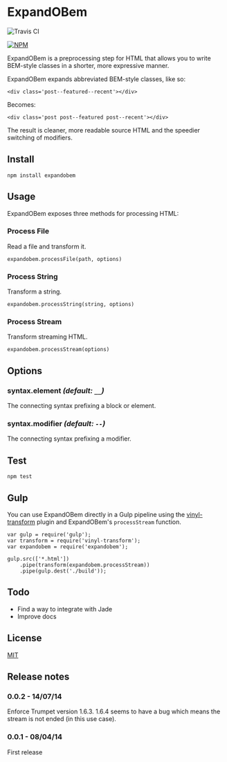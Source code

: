 # ExpandOBem

![Travis CI](https://travis-ci.org/juice49/ExpandOBem.svg?branch=master)

[![NPM](https://nodei.co/npm/expandobem.png?compact=true)](https://nodei.co/npm/expandobem/)

ExpandOBem is a preprocessing step for HTML that allows you to write BEM-style classes in a shorter, more expressive manner.

ExpandOBem expands abbreviated BEM-style classes, like so:

	<div class='post--featured--recent'></div>

Becomes:

	<div class='post post--featured post--recent'></div>
	
The result is cleaner, more readable source HTML and the speedier switching of modifiers.

## Install

	npm install expandobem

## Usage

ExpandOBem exposes three methods for processing HTML:

### Process File

Read a file and transform it.

	expandobem.processFile(path, options)

### Process String

Transform a string.

	expandobem.processString(string, options)

### Process Stream

Transform streaming HTML.
	
	expandobem.processStream(options)

## Options

### syntax.element <i>(default: `__`)</i>
The connecting syntax prefixing a block or element.

### syntax.modifier <i>(default: `--`)</i>
The connecting syntax prefixing a modifier.

## Test

	npm test

## Gulp

You can use ExpandOBem directly in a Gulp pipeline using the [vinyl-transform](https://github.com/hughsk/vinyl-transform) plugin and ExpandOBem's `processStream` function.

	var gulp = require('gulp');
	var transform = require('vinyl-transform');
	var expandobem = require('expandobem');
	
	gulp.src(['*.html'])
		.pipe(transform(expandobem.processStream))
		.pipe(gulp.dest('./build'));

## Todo

- Find a way to integrate with Jade
- Improve docs

## License

[MIT](http://opensource.org/licenses/MIT)

## Release notes

### 0.0.2 - 14/07/14
Enforce Trumpet version 1.6.3. 1.6.4 seems to have a bug which means the stream is not ended (in this use case).

### 0.0.1 - 08/04/14
First release